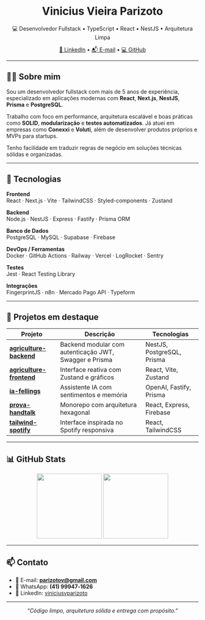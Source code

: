 <h1 align="center">Vinicius Vieira Parizoto</h1>

<p align="center">
  💻 Desenvolvedor Fullstack • TypeScript • React • NestJS • Arquitetura Limpa
</p>

<p align="center">
  <a href="https://www.linkedin.com/in/viniciusvparizoto/" target="_blank">🔗 LinkedIn</a> • 
  <a href="mailto:parizotov@gmail.com">📬 E-mail</a> • 
  <a href="https://github.com/ParizotoV" target="_blank">💻 GitHub</a>
</p>

---

## 👨‍💻 Sobre mim

Sou um desenvolvedor fullstack com mais de 5 anos de experiência, especializado em aplicações modernas com **React**, **Next.js**, **NestJS**, **Prisma** e **PostgreSQL**.

Trabalho com foco em performance, arquitetura escalável e boas práticas como **SOLID**, **modularização** e **testes automatizados**. Já atuei em empresas como **Conexxi** e **Voluti**, além de desenvolver produtos próprios e MVPs para startups.

Tenho facilidade em traduzir regras de negócio em soluções técnicas sólidas e organizadas.

---

## 🧰 Tecnologias

**Frontend**  
React · Next.js · Vite · TailwindCSS · Styled-components · Zustand

**Backend**  
Node.js · NestJS · Express · Fastify · Prisma ORM

**Banco de Dados**  
PostgreSQL · MySQL · Supabase · Firebase

**DevOps / Ferramentas**  
Docker · GitHub Actions · Railway · Vercel · LogRocket · Sentry

**Testes**  
Jest · React Testing Library

**Integrações**  
FingerprintJS · n8n · Mercado Pago API · Typeform

---

## 🚀 Projetos em destaque

| Projeto | Descrição | Tecnologias |
|--------|-----------|-------------|
| [**agriculture-backend**](https://github.com/ParizotoV/agriculture-backend) | Backend modular com autenticação JWT, Swagger e Prisma | NestJS, PostgreSQL, Prisma |
| [**agriculture-frontend**](https://github.com/ParizotoV/agriculture-frontend) | Interface reativa com Zustand e gráficos | React, Vite, Zustand |
| [**ia-fellings**](https://github.com/ParizotoV/ia-fellings) | Assistente IA com sentimentos e memória | OpenAI, Fastify, Prisma |
| [**prova-handtalk**](https://github.com/ParizotoV/prova-handtalk) | Monorepo com arquitetura hexagonal | React, Express, Firebase |
| [**tailwind-spotify**](https://github.com/ParizotoV/tailwind-spotify) | Interface inspirada no Spotify responsiva | React, TailwindCSS |

---

## 📊 GitHub Stats

<p align="center">
  <img height="170" src="https://github-readme-stats.vercel.app/api?username=ParizotoV&show_icons=true&theme=default&hide_title=true" />
  <img height="170" src="https://github-readme-stats.vercel.app/api/top-langs/?username=ParizotoV&layout=compact&langs_count=6&theme=default" />
</p>

---

## 📫 Contato

- 📧 E-mail: **parizotov@gmail.com**  
- 📱 WhatsApp: **(41) 99947‑1626**  
- 🔗 LinkedIn: [viniciusvparizoto](https://www.linkedin.com/in/viniciusvparizoto/)

---

<p align="center"><i>“Código limpo, arquitetura sólida e entrega com propósito.”</i></p>
